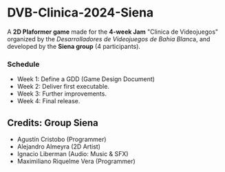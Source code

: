 # DVB-Clinica-2024-Siena

A **2D Plaformer game** made for the **4-week Jam** "Clinica de Videojuegos" organized by the *Desarrolladores de Videojuegos de Bahia Blanc*a, and developed by the **Siena group** (4 participants).

### Schedule
- Week 1: Define a GDD (Game Design Document)
- Week 2: Deliver first executable.
- Week 3: Further improvements.
- Week 4: Final release.

## Credits: Group Siena

- Agustín Cristobo (Programmer)
- Alejandro Almeyra (2D Artist)
- Ignacio Liberman (Audio: Music & SFX)
- Maximiliano Riquelme Vera (Programmer)
